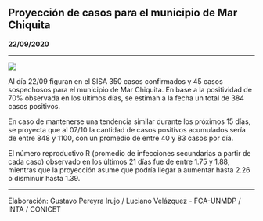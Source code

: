 ## Proyección de casos para el municipio de Mar Chiquita

**22/09/2020**

---
![](proyección_mar_chiquita.png?raw=true)

Al día 22/09 figuran en el SISA 350 casos confirmados y 45 casos sospechosos para el municipio de Mar Chiquita. En base a la positividad de 70% observada en los últimos días, se estiman a la fecha un total de 384 casos positivos.

En caso de mantenerse una tendencia similar durante los próximos 15 días, se proyecta que al 07/10 la cantidad de casos positivos acumulados sería de entre 848 y 1100, con un promedio de entre 40 y 83 casos por día.

El número reproductivo R (promedio de infecciones secundarias a partir de cada caso) observado en los últimos 21 días fue de entre 1.75 y 1.88, mientras que la proyección asume que podría llegar a aumentar hasta 2.26 o disminuir hasta 1.39. 

---

Elaboración: Gustavo Pereyra Irujo / Luciano Velázquez - FCA-UNMDP / INTA / CONICET

